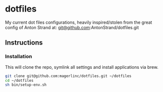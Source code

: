 # dotfiles

My current dot files configurations, heavily inspired/stolen from the great config of Anton Strand at: git@github.com:AntonStrand/dotfiles.git 

## Instructions

### Installation

This will clone the repo, symlink all settings and install applications via brew.

```bash
git clone git@github.com:magerlinc/dotfiles.git ~/dotfiles
cd ~/dotfiles
sh bin/setup-env.sh
```
